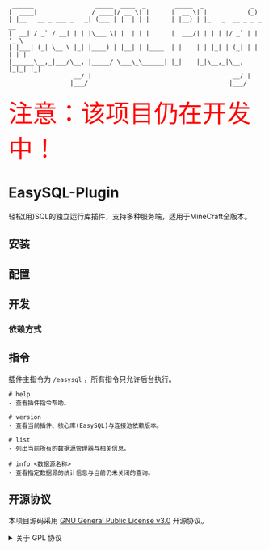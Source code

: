 ```text
 ______                 _____  ____  _        _____  _             _       
|  ____|               / ____|/ __ \| |      |  __ \| |           (_)      
| |__   __ _ ___ _   _| (___ | |  | | |      | |__) | |_   _  __ _ _ _ __  
|  __| / _` / __| | | |\___ \| |  | | |      |  ___/| | | | |/ _` | | '_ \ 
| |___| (_| \__ \ |_| |____) | |__| | |____  | |    | | |_| | (_| | | | | |
|______\__,_|___/\__, |_____/ \___\_\______| |_|    |_|\__,_|\__, |_|_| |_|
                  __/ |                                       __/ |        
                 |___/                                       |___/         
```

<font size="20" color="red">注意：该项目仍在开发中！</font>

# EasySQL-Plugin

轻松(用)SQL的独立运行库插件，支持多种服务端，适用于MineCraft全版本。

## 安装

## 配置

## 开发

### 依赖方式

## 指令

插件主指令为 `/easysql` ，所有指令只允许后台执行。

```text
# help
- 查看插件指令帮助。

# version
- 查看当前插件、核心库(EasySQL)与连接池依赖版本。

# list
- 列出当前所有的数据源管理器与相关信息。

# info <数据源名称>
- 查看指定数据源的统计信息与当前仍未关闭的查询。
```

## 开源协议

本项目源码采用 [GNU General Public License v3.0](https://opensource.org/licenses/GPL-3.0) 开源协议。

<details>
  <summary>关于 GPL 协议</summary>

> GNU General Public Licence (GPL) 有可能是开源界最常用的许可模式。GPL 保证了所有开发者的权利，同时为使用者提供了足够的复制，分发，修改的权利：
>
> #### 可自由复制
> 你可以将软件复制到你的电脑，你客户的电脑，或者任何地方。复制份数没有任何限制。
> #### 可自由分发
> 在你的网站提供下载，拷贝到U盘送人，或者将源代码打印出来从窗户扔出去（环保起见，请别这样做）。
> #### 可以用来盈利
> 你可以在分发软件的时候收费，但你必须在收费前向你的客户提供该软件的 GNU GPL 许可协议，以便让他们知道，他们可以从别的渠道免费得到这份软件，以及你收费的理由。
> #### 可自由修改
> 如果你想添加或删除某个功能，没问题，如果你想在别的项目中使用部分代码，也没问题，唯一的要求是，使用了这段代码的项目也必须使用 GPL 协议。
>
> 需要注意的是，分发的时候，需要明确提供源代码和二进制文件，另外，用于某些程序的某些协议有一些问题和限制，你可以看一下 @PierreJoye 写的 Practical Guide to GPL Compliance 一文。使用 GPL 协议，你必须在源代码代码中包含相应信息，以及协议本身。
>
> *以上文字来自 [五种开源协议GPL,LGPL,BSD,MIT,Apache](https://www.oschina.net/question/54100_9455) 。*
</details>
